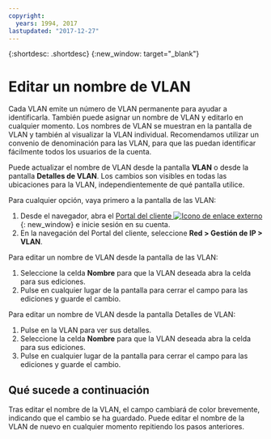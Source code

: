 ```yaml
---
copyright:
  years: 1994, 2017
lastupdated: "2017-12-27"
---
```

{:shortdesc: .shortdesc}
{:new_window: target="_blank"}

# Editar un nombre de VLAN

Cada VLAN emite un número de VLAN permanente para ayudar a identificarla. También puede asignar un nombre de VLAN y editarlo en cualquier momento. Los nombres de VLAN se muestran en la pantalla de VLAN y también al visualizar la VLAN individual. Recomendamos utilizar un convenio de denominación para las VLAN, para que las puedan identificar fácilmente todos los usuarios de la cuenta. 

Puede actualizar el nombre de VLAN desde la pantalla **VLAN** o desde la pantalla **Detalles de VLAN**. Los cambios son visibles en todas las ubicaciones para la VLAN, independientemente de qué pantalla utilice.

Para cualquier opción, vaya primero a la pantalla de las VLAN: 

1. Desde el navegador, abra el [Portal del cliente ![Icono de enlace externo](../../icons/launch-glyph.svg "Icono de enlace externo")](https://control.softlayer.com/){: new_window} e inicie sesión en su cuenta.
2. En la navegación del Portal del cliente, seleccione **Red > Gestión de IP > VLAN**.

Para editar un nombre de VLAN desde la pantalla de las VLAN:

1. Seleccione la celda **Nombre** para que la VLAN deseada abra la celda para sus ediciones.
2. Pulse en cualquier lugar de la pantalla para cerrar el campo para las ediciones y guarde el cambio.

Para editar un nombre de VLAN desde la pantalla Detalles de VLAN: 

1. Pulse en la VLAN para ver sus detalles.
2. Seleccione la celda **Nombre** para que la VLAN deseada abra la celda para sus ediciones.
3. Pulse en cualquier lugar de la pantalla para cerrar el campo para las ediciones y guarde el cambio.

## Qué sucede a continuación
Tras editar el nombre de la VLAN, el campo cambiará de color brevemente, indicando que el cambio se ha guardado. Puede editar el nombre de la VLAN de nuevo en cualquier momento repitiendo los pasos anteriores.
